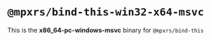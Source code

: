 # `@mpxrs/bind-this-win32-x64-msvc`

This is the **x86_64-pc-windows-msvc** binary for `@mpxrs/bind-this`
